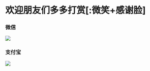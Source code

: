 # 欢迎朋友们多多打赏[:微笑+感谢脸]

### 微信
![](https://www.wolfcstech.com/images/wxpay.png)

### 支付宝
![](https://www.wolfcstech.com/images/alipay.jpg)
